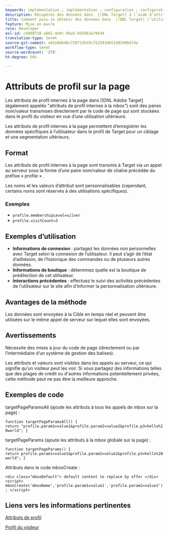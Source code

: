 ```yaml
---
keywords: implémentation ; implémentation ; configuration ; configuration ; paramètre de page
description: Récupérez des données dans  [!DNL Target] à l’aide d’attributs de profil internes à la page.
title: Comment puis-je obtenir des données dans  [!DNL Target] l’utilisation des attributs de Profil de la page ?
feature: Mise en œuvre
role: Developer
exl-id: c6000720-a862-4e9c-96a5-055963a79544
translation-type: tm+mt
source-git-commit: a92e88b46c72971d5d3c752593d651d8290b674e
workflow-type: tm+mt
source-wordcount: '278'
ht-degree: 56%

---
```


# Attributs de profil sur la page

Les attributs de profil internes à la page dans [!DNL Adobe Target] (également appelés &quot;attributs de profil internes à la mbox&quot;) sont des paires nom/valeur transmises directement par le code de page qui sont stockées dans le profil du visiteur en vue d’une utilisation ultérieure.

Les attributs de profil internes à la page permettent d’enregistrer les données spécifiques à l’utilisateur dans le profil de Target pour un ciblage et une segmentation ultérieurs.

## Format

Les attributs de profil internes à la page sont transmis à Target via un appel au serveur sous la forme d’une paire nom/valeur de chaîne précédée du préfixe « profile » .

Les noms et les valeurs d’attribut sont personnalisables (cependant, certains noms sont réservés à des utilisations spécifiques).

### Exemples

* `profile.membershipLevel=silver`
* `profile.visitCount=3`

## Exemples d’utilisation

* **Informations de connexion** : partagez les données non personnelles avec Target selon la connexion de l’utilisateur. Il peut s’agir de l’état d’adhésion, de l’historique des commandes ou de plusieurs autres données.
* **Informations de boutique** : déterminez quelle est la boutique de prédilection de cet utilisateur.
* **Interactions précédentes** : effectuez le suivi des activités précédentes de l’utilisateur sur le site afin d’informer la personnalisation ultérieure.

## Avantages de la méthode

Les données sont envoyées à la Cible en temps réel et peuvent être utilisées sur le même appel de serveur sur lequel elles sont envoyées.

## Avertissements

Nécessite des mises à jour du code de page (directement ou par l’intermédiaire d’un système de gestion des balises).

Les attributs et valeurs sont visibles dans les appels au serveur, ce qui signifie qu’un visiteur peut les voir. Si vous partagez des informations telles que des plages de crédit ou d&#39;autres informations potentiellement privées, cette méthode peut ne pas être la meilleure approche.

## Exemples de code

targetPageParamsAll (ajoute les attributs à tous les appels de mbox sur la page) :

`function targetPageParamsAll() { return "profile.param1=value1&profile.param2=value2&profile.p3=hello%20world"; }`

targetPageParams (ajoute les attributs à la mbox globale sur la page) :

`function targetPageParams() { return profile.param1=value1&profile.param2=value2&profile.p3=hello%20world"; }`

Attributs dans le code mboxCreate :

`<div class="mboxDefault"> default content to replace by offer </div> <script> mboxCreate('mboxName','profile.param1=value1','profile.param2=value2'); </script>`

## Liens vers les informations pertinentes

[Attributs de profil](/help/c-target/c-visitor-profile/profile-parameters.md#concept_01A30B4762D64CD5946B3AA38DC8A201)

[Profil du visiteur](/help/c-target/c-audiences/c-target-rules/visitor-profile.md#concept_E972690B9A4C4372A34229FA37EDA38E)
